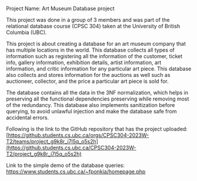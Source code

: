 Project Name: Art Museum Database project

This project was done in a group of 3 members and was part of the relational database course (CPSC 304) taken at the University of British Columbia (UBC).

This project is about creating a database for an art museum company that has multiple locations in the world. This database collects all types of information such as registering all the information of the customer, ticket info, gallery information, exhibition details, artist information, art information, and critic information for any particular art piece. This database also collects and stores information for the auctions as well such as auctioneer, collector, and the price a particular art piece is sold for.

The database contains all the data in the 3NF normalization, which helps in preserving all the functional dependencies preserving while removing most of the redundancy. This database also implements sanitization before querying, to avoid unlawful injection and make the database safe from accidental errors.

Following is the link to the GitHub repository that has the project uploaded: [https://github.students.cs.ubc.ca/orgs/CPSC304-2023W-T2/teams/project_g9k8r_i7l5q_o5s2h](https://github.students.cs.ubc.ca/CPSC304-2023W-T2/project_g9k8r_i7l5q_o5s2h)

Link to the simple demo of the database queries: https://www.students.cs.ubc.ca/~fponkia/homepage.php
